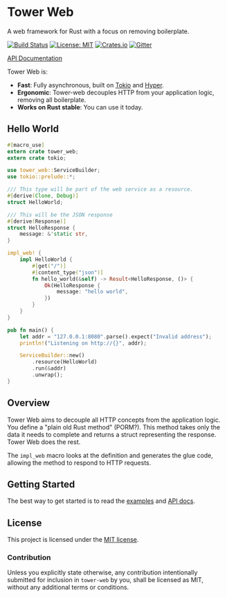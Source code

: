 # Tower Web

A web framework for Rust with a focus on removing boilerplate.

[![Build Status](https://travis-ci.org/carllerche/tower-web.svg?branch=master)](https://travis-ci.org/carllerche/tower-web)
[![License: MIT](https://img.shields.io/badge/License-MIT-blue.svg)](https://opensource.org/licenses/MIT)
[![Crates.io](https://img.shields.io/crates/v/tower-web.svg?maxAge=2592000)](https://crates.io/crates/tower-web)
[![Gitter](https://badges.gitter.im/tower-rs/tower.svg)](https://gitter.im/tower-rs/tower)

[API Documentation][dox]

Tower Web is:

* **Fast**: Fully asynchronous, built on [Tokio] and [Hyper].
* **Ergonomic**: Tower-web decouples HTTP from your application logic, removing
  all boilerplate.
* **Works on Rust stable**: You can use it today.

[Tokio]: https://github.com/tokio-rs/tokio
[Hyper]: http://github.com/hyperium/hyper
[dox]: https://docs.rs/tower-web/0.3.4/tower_web/

## Hello World

```rust
#[macro_use]
extern crate tower_web;
extern crate tokio;

use tower_web::ServiceBuilder;
use tokio::prelude::*;

/// This type will be part of the web service as a resource.
#[derive(Clone, Debug)]
struct HelloWorld;

/// This will be the JSON response
#[derive(Response)]
struct HelloResponse {
    message: &'static str,
}

impl_web! {
    impl HelloWorld {
        #[get("/")]
        #[content_type("json")]
        fn hello_world(&self) -> Result<HelloResponse, ()> {
            Ok(HelloResponse {
                message: "hello world",
            })
        }
    }
}

pub fn main() {
    let addr = "127.0.0.1:8080".parse().expect("Invalid address");
    println!("Listening on http://{}", addr);

    ServiceBuilder::new()
        .resource(HelloWorld)
        .run(&addr)
        .unwrap();
}
```

## Overview

Tower Web aims to decouple all HTTP concepts from the application logic. You
define a "plain old Rust method" (PORM?). This method takes only the data it
needs to complete and returns a struct representing the response. Tower Web does
the rest.

The `impl_web` macro looks at the definition and generates the glue code,
allowing the method to respond to HTTP requests.

## Getting Started

The best way to get started is to read the [examples] and [API docs][dox].

[dox]: #
[examples]: examples/

## License

This project is licensed under the [MIT license](LICENSE).

### Contribution

Unless you explicitly state otherwise, any contribution intentionally submitted
for inclusion in `tower-web` by you, shall be licensed as MIT, without any
additional terms or conditions.
